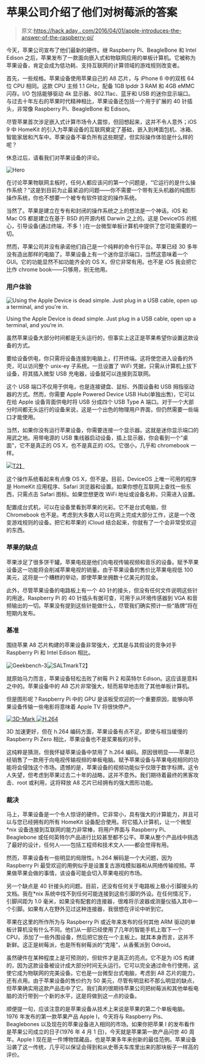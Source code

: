# 苹果公司介绍了他们对树莓派的答案

> 原文:[https://hack aday . com/2016/04/01/apple-introduces-the-answer-of-the-raspberry-pi/](https://hackaday.com/2016/04/01/apple-introduces-their-answer-to-the-raspberry-pi/)

今天，苹果公司宣布了他们最新的硬件。继 Raspberry Pi、BeagleBone 和 Intel Edison 之后，苹果发布了一款面向嵌入式和物联网应用的单板计算机。它被称为苹果设备，肯定会成为低功耗、支持互联网的计算领域的游戏规则改变者。

首先，一些规格。苹果设备使用苹果自己的 A8 芯片，与 iPhone 6 中的双核 64 位 CPU 相同。这款 CPU 主频 1.1 GHz，配备 1GB lpddr 3 RAM 和 4GB eMMC 闪存。I/O 包括能够驱动 4k 显示器、802.11ac、蓝牙和 USB 的迷你显示端口。与过去十年左右的苹果时代精神相比，苹果设备还包括一个用于扩展的 40 针插头，非常像 Raspberry Pi、BeagleBone 和 Edison。

尽管苹果首次涉足嵌入式计算市场令人震惊，但回想起来，这并不令人意外；iOS 9 中 HomeKit 的引入为苹果设备的互联网奠定了基础，嵌入到烤面包机、冰箱、智能家居和汽车中。苹果设备不辜负所有这些期望，但实际操作体验是什么样的呢？

休息过后，请看我们对苹果设备的评论。

![Hero](../Images/a111b8299bf621b931bab9da2d281d32.png)

在讨论苹果物联网主板时，任何人都应该问的第一个问题是，“它运行的是什么操作系统？”这是到目前为止最紧迫的问题——你不需要一个带有无头机器的纯图形操作系统，你也不想要一个被专有软件锁定的操作系统。

当然了。苹果是建立在专有和封闭的操作系统之上的想法是一个神话。iOS 和 Mac OS 都是建立在基于 BSD 的开源内核 Darwin 之上的。这是 DeviceOS 的核心，引导设备(通过终端，不多！)在一台微型单板计算机中提供了您可能需要的一切。

然而，苹果公司并没有承诺他们自己是一个纯粹的命令行平台。苹果已经 30 多年没有造出那样的电脑了。苹果设备上有一个迷你显示端口，当然这意味着一个 GUI。它的功能显然不如功能齐全的 OS X，但它非常有用。也不是 iOS 我会把它比作 chrome book——只够用，别无他用。

### 用户体验

![Using the Apple Device is dead simple. Just plug in a USB cable, open up a terminal, and you're in.](../Images/57b529d0baf2caff9936eaecbf1e1f88.png)

Using the Apple Device is dead simple. Just plug in a USB cable, open up a terminal, and you’re in.

虽然苹果设备大部分时间都是无头运行的，但事实上这正是苹果希望你设置这款设备的方式。

要给设备供电，你只需将设备连接到电脑上，打开终端。这将使您进入设备的外壳，可以访问整个 unix-ey 子系统。一旦设置了 WiFi 凭据，只需从计算机上拔下设备，将其插入微型 USB 充电器，设备就可以连接到互联网。

这个 USB 端口不仅用于供电，也是连接键盘、鼠标、外围设备和 USB 拇指驱动器的方式。然而，你需要 Apple Powered Device USB Hub(单独出售)，它可以在给 Apple 设备背面供电时将 USB 分成四个 USB Type A 端口。对于一个大部分时间都无头运行的设备来说，这是一个出色的物理用户界面，但仍然需要一些端口才能使用。

当然，如果你没有运行苹果设备，你需要连接一个显示器。这就是迷你显示端口的用武之地。用带电源的 USB 集线器启动设备，插上显示器，你会看到一个“桌面”，它不是真正的 OS X，也不是真正的 iOS。它很小，几乎和 chromebook 一样。

[![](../Images/263536baaf3cfd32f30d2dbda4167f8f.png)T2】](https://hackaday.com/wp-content/uploads/2016/04/desktop_ping.jpg)

这个操作系统看起来有点像 OS X，但不是。目前，DeviceOS 上唯一可用的程序是 HomeKit 应用程序、Safari 浏览器和设置。如果你想在互联网上查找一些东西，只需点击 Safari 图标。如果您想更改 WiFi 地址或设备名称，只需进入设置。

配置成台式机，可以在设备里看到苹果的光彩。它不是台式电脑，但 Chromebook 也不是。考虑到大多数人可以在网上完成大部分工作，这是一个改变游戏规则的设备。把它和苹果的 iCloud 结合起来，你就有了一个会非常受欢迎的东西。

### 苹果的缺点

苹果涉足了很多饼干罐。苹果电视是他们向电视传输视频和音乐的设备。赋予苹果设备这一功能将会削减苹果电视的销量。由于苹果设备的售价比苹果电视低 100 美元，这将是一个糟糕的举动，即使苹果坐拥数十亿美元的现金。

此外，尽管苹果设备的电路板上有一个 40 针的接头，但没有任何文件说明这些针的用途。Raspberry Pi 的 40 针插头有据可查，可用于从环境传感器到 VGA 和音频输出的一切。苹果没有提到这些针能做什么，尽管我们确实预计一些“盾牌”将在短期内发布。

### 基准

围绕苹果 A8 芯片构建的苹果设备非常强大，尤其是与其假设的竞争对手 Raspberry Pi 和 Intel Edison 相比。

![Geekbench-3](../Images/28644914d79e8e8503a1bee8a5121d44.png)![SALTmark](../Images/dcd696945e43374de52111ab1a89f927.png)T2】

就原始马力而言，苹果设备轻松击败了树莓 Pi 2 和英特尔 Edison。这应该是意料之中的。苹果设备中的 A8 芯片非常强大，轻而易举地击败了其他单板计算机。

但是图形呢？Raspberry Pi 中的 GPU 是该板受欢迎的一个重要原因，能够向苹果设备传输一些电影将意味着 Apple TV 将很快停产。

[![3D-Mark](../Images/33d633eddaf7bb4800f8967736aca0bc.png) ](https://hackaday.com/wp-content/uploads/2016/04/3d-mark.png) [ ![H.264](../Images/4b7d53e6a8408289dc2af32204cb5053.png)](https://hackaday.com/wp-content/uploads/2016/04/h-264.png)

3D 加速更好，但在 h.264 编码方面，苹果设备有点不足。即使与相当缓慢的 Raspberry Pi Zero 相比，苹果设备也不是浆果板的对手。

这纯粹是猜测，但我怀疑苹果设备中禁用了 h.264 编码。原因很明显——苹果已经销售了一款用于向电视传输视频的单板电脑。赋予苹果设备与苹果电视相同的功能将会侵蚀这个市场。遗憾的是，苹果设备的视频功能似乎仅限于数字标牌。这令人失望，但考虑到苹果过去二十年的战略，这并不意外。我们期待着最终的黑客攻击、root 或利用，这将释放 A8 芯片已经拥有的强大图形功能。

### 裁决

马上，苹果设备是一个令人惊讶的硬件。它非常小，具有强大的计算能力，并且可以与您已经拥有的所有 HomeKit 设备配合使用。将它插入计算机，让一个微型*nix 设备连接到互联网的能力非常棒，将用户界面与 Raspberry Pi、Beaglebone 或任何英特尔产品进行比较甚至都不公平。苹果从整个产品线中挑选了最好的设计，任何人——包括工程师和技术文人——都会觉得有用。

然而，苹果设备有一些明显的局限性。h.264 解码是一个大问题，因为 Raspberry Pi 最受欢迎的用例似乎是设置复古游戏模拟器和从网络传输视频。苹果做苹果会做的事情，该设备可能会切入苹果电视的市场。

另一个缺点是 40 针接头的问题。目前，还没有任何关于电路板上极小引脚接头的文档。我在*nix 系统中找不到任何可能连接到这些引脚的外设。在任何情况下，引脚间距为 1.0 毫米，如果没有配套的连接器，很难将示波器或测量仪插入其中一个引脚。如果有人在野外见过这种连接器，我很想在评论中听到它。

苹果在这里的所作所为与 Raspberry Pi 或近年来发布的任何其他 ARM 驱动的单板计算机没有什么不同。他们从一部已经使用了几年的智能手机上取下一个 CPU，添加了一些外围设备，然后把它放在一个主板上。就其本身而言，这并不新鲜。这正是树莓派，也是所有树莓派的“克隆”，从香蕉派到 Odroid。

虽然硬件在某种程度上是可预测的，但软件才是真正的亮点。它不是为 iOS 构建的，因为这款设备被设计成大部分时间无头运行。它可以完全通过命令行使用，这使它成为物联网的完美设备。它也是一台微型台式电脑，考虑到 A8 芯片的能力，还有点用。由于苹果设备的售价约为 50 美元，尽管有明显和不那么明显的缺点，但苹果确实用这款产品击中了它。我们真的很期待苹果公司把树莓派和其他单板电脑的流行带到一个新的水平，这是将做到这一点的设备。

顺便提一句，应该注意的是苹果设备从技术上来说是苹果的第二个单板电脑。1976 年发布的第一款苹果产品 Apple I，今天将与 Raspberry Pis、Beaglebones 以及现在的苹果设备进入相同的市场。如果你把苹果 I 的发布看作是苹果公司成立的日子(1976 年 4 月 1 日)，今天就是苹果第一款产品问世 40 周年。Apple I 现在是一件博物馆藏品，也是苹果多年来创新的最佳范例。苹果设备沿袭了这一传统，几乎可以保证会得到和从史蒂夫车库里出来的那块板子一样高的评价。